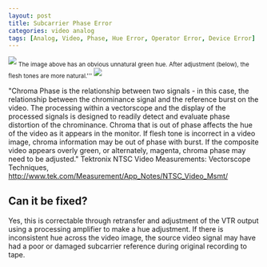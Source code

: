 ```yaml
---
layout: post
title: Subcarrier Phase Error
categories: video analog
tags: [Analog, Video, Phase, Hue Error, Operator Error, Device Error]
---
```


<img src="{{ site.baseurl }}/images/PhaseError_Flat.jpg">
<sub>The image above has an obvious unnatural green hue. After adjustment (below), the flesh tones are more natural.'''</sub>
<img src="{{ site.baseurl }}/images/PhaseErrorCorrected_Flat.jpg">


"Chroma Phase is the relationship between two signals - in this case, the relationship between the chrominance signal and the reference burst on the video. The processing within a vectorscope and the display of the processed signals is designed to readily detect and evaluate phase distortion of the chrominance. Chroma that is out of phase affects the hue of the video as it appears in the monitor. If flesh tone is incorrect in a video image, chroma information may be out of phase with burst. If the composite video appears overly green, or alternately, magenta, chroma phase may need to be adjusted." <ref>Tektronix NTSC Video Measurements: Vectorscope Techniques, http://www.tek.com/Measurement/App_Notes/NTSC_Video_Msmt/</ref>

## Can it be fixed?

Yes, this is correctable through retransfer and adjustment of the VTR output using a processing amplifier to make a hue adjustment. If there is inconsistent hue across the video image, the source video signal may have had a poor or damaged subcarrier reference during original recording to tape.

